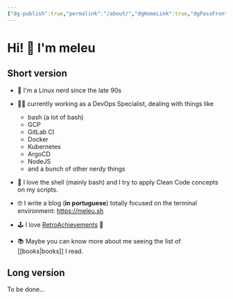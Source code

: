 ```yaml
---
{"dg-publish":true,"permalink":"/about/","dgHomeLink":true,"dgPassFrontmatter":false}
---
```



# Hi! 👋 I'm meleu

## Short version

- 🐧 I'm a Linux nerd since the late 90s

- 🧑‍💻 currently working as a DevOps Specialist, dealing with things like
    - bash (a lot of bash)
    - GCP
    - GitLab CI
    - Docker
    - Kubernetes
    - ArgoCD
    - NodeJS
    - and a bunch of other nerdy things

- 🐚 I love the shell (mainly bash) and I try to apply Clean Code concepts on my scripts.

- 🤓 I write a blog (**in portuguese**) totally focused on the terminal environment: <https://meleu.sh>

- 🕹️ I love [RetroAchievements](https://retroachievements.org/) 👾

- 📚 Maybe you can know more about me seeing the list of [[books|books]] I read.


## Long version

To be done...